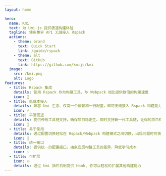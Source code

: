 ```yaml
---
layout: home

hero:
  name: Kmi
  text: 为 Umi.js 提供极速构建体验
  tagline: 使用兼容 API 无缝接入 Rspack
  actions:
    - theme: brand
      text: Quick Start
      link: /guide/rspack
    - theme: alt
      text: GitHub
      link: https://github.com/kmijs/kmi
  image:
    src: /kmi.png
    alt: Logo
features:
  - title: Rspack 集成
    details: 使用 Rspack 作为构建工具，与 Webpack 相比提供数倍的构建速度
    icon: 🚀
  - title: 低成本接入
    details: 兼容 Umi 生态、仅需一个依赖和一行配置，即可无缝接入 Rspack 构建能力
    icon: ⚡️
  - title: 平滑回退
    details: 提供传统工具链支持，确保项目稳定性。同时支持新一代工具链，让你的项目构建性能全面提升
    icon: 👷
  - title: 易于使用
    details: 通过配置切换轻松在 Rspack/Webpack 构建模式之间切换，出现问题时可快速回退
    icon: 🍻
  - title: 统一接口
    details: 提供统一的配置接口，抽象底层构建工具的差异，降低学习成本
    icon: 💡
  - title: 可扩展
    icon: 🔥
    details: 通过 Umi 插件机制提供 Hook, 你可以轻松的扩展其他构建能力
---
```

